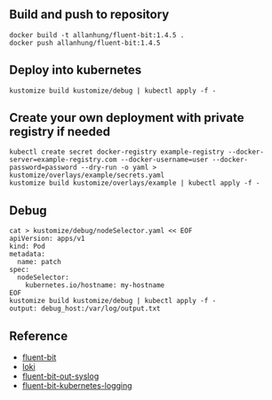## Build and push to repository
```
docker build -t allanhung/fluent-bit:1.4.5 .
docker push allanhung/fluent-bit:1.4.5
```

## Deploy into kubernetes
```
kustomize build kustomize/debug | kubectl apply -f -

```

## Create your own deployment with private registry if needed
```
kubectl create secret docker-registry example-registry --docker-server=example-registry.com --docker-username=user --docker-password=password --dry-run -o yaml > kustomize/overlays/example/secrets.yaml
kustomize build kustomize/overlays/example | kubectl apply -f -
```

## Debug
```
cat > kustomize/debug/nodeSelector.yaml << EOF
apiVersion: apps/v1
kind: Pod
metadata:
  name: patch
spec:
  nodeSelector:
    kubernetes.io/hostname: my-hostname
EOF
kustomize build kustomize/debug | kubectl apply -f -
output: debug_host:/var/log/output.txt
```

## Reference
  - [fluent-bit](https://github.com/fluent/fluent-bit)
  - [loki](https://github.com/grafana/loki)
  - [fluent-bit-out-syslog](https://github.com/pivotal-cf/fluent-bit-out-syslog)
  - [fluent-bit-kubernetes-logging](https://github.com/allanhung/fluent-bit-kubernetes-logging/tree/loki)
